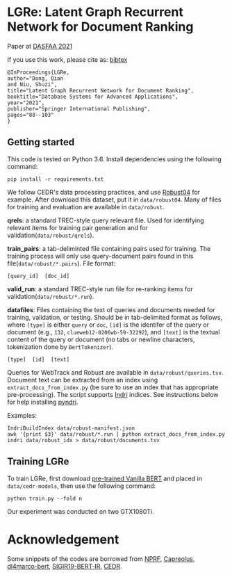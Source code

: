 # LGRe: Latent Graph Recurrent Network for Document Ranking
Paper at [DASFAA 2021](https://link.springer.com/chapter/10.1007/978-3-030-73197-7_6)

If you use this work, please cite as: [bibtex](https://citation-needed.springer.com/v2/references/10.1007/978-3-030-73197-7_6?format=bibtex&flavour=citation)

```
@InProceedings{LGRe,
author="Dong, Qian
and Niu, Shuzi",
title="Latent Graph Recurrent Network for Document Ranking",
booktitle="Database Systems for Advanced Applications",
year="2021",
publisher="Springer International Publishing",
pages="88--103"
}
```
## Getting started

This code is tested on Python 3.6. Install dependencies using the following command:

```
pip install -r requirements.txt
```
We follow CEDR's data processing practices, and use [Robust04](https://trec.nist.gov/data/t13_robust.html) for example. After download this dataset, put it in `data/robust04`.
Many of files for training and evaluation are available in `data/robust`.

**qrels**: a standard TREC-style query relevant file. Used for identifying relevant items for
training pair generation and for validation(`data/robust/qrels`).

**train_pairs**: a tab-deliminted file containing pairs used for training. The training process
will only use query-document pairs found in this file(`data/robust/*.pairs`).
File format:

```
[query_id]	[doc_id]
```

**valid_run**: a standard TREC-style run file for re-ranking items for validation(`data/robust/*.run`).

**datafiles**: Files containing the text of queries and documents needed for training, validation,
or testing. Should be in tab-delimited format as follows, where `[type]` is either `query` or `doc`,
`[id]` is the identifer of the query or document (e.g., `132`, `clueweb12-0206wb-59-32292`), and
`[text]` is the textual content of the query or document (no tabs or newline characters,
tokenization done by `BertTokenizer`).

```
[type]  [id]  [text]
```

Queries for WebTrack and Robust are available in `data/robust/queries.tsv`.
Document text can be extracted from an index using `extract_docs_from_index.py` (be sure to use an
index that has appropriate pre-processing). The script supports [Indri](http://www.lemurproject.org/indri/)
indices. See instructions below for help installing [pyndri](https://github.com/cvangysel/pyndri).

Examples:

```
IndriBuildIndex data/robust-manifest.json
awk '{print $3}' data/robust/*.run | python extract_docs_from_index.py indri data/robust_idx > data/robust/documents.tsv
```

## Training LGRe
To train LGRe, first download [pre-trained Vanilla BERT](https://macavaney.us/cedr-models.tar) and placed in `data/cedr-models`, then use the following command:

```
python train.py --fold n
```
Our experiment was conducted on two GTX1080Ti.
# Acknowledgement
Some snippets of the codes are borrowed from 
[NPRF](https://github.com/ucasir/NPRF),
[Capreolus](https://github.com/capreolus-ir/capreolus),
[dl4marco-bert](https://github.com/nyu-dl/dl4marco-bert),
[SIGIR19-BERT-IR](https://github.com/AdeDZY/SIGIR19-BERT-IR),
[CEDR](https://github.com/Georgetown-IR-Lab/cedr).
